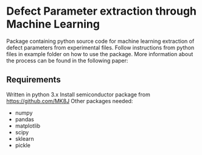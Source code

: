 # Defect Parameter extraction through Machine Learning

Package containing python source code for machine learning extraction of defect parameters from experimental files.
Follow instructions from python files in example folder on how to use the package.
More information about the process can be found in the following paper: <insert doi and link>

##  Requirements
Written in python 3.x
Install semiconductor package from https://github.com/MK8J
Other packages needed:
  * numpy
  * pandas
  * matplotlib
  * scipy
  * sklearn
  * pickle
